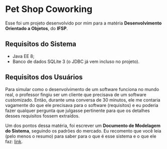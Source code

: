 # Pet Shop Coworking

Esse foi um projeto desenvolvido por mim para a matéria **Desenvolvimento Orientado a Objetos**, do **IFSP**.

## Requisitos do Sistema

 - Java EE 8;
 - Banco de dados SQLite 3 (o JDBC já vem incluso no projeto).

## Requisitos dos Usuários

Para simular como o desenvolvimento de um software funciona no mundo real, o professor fingiu ser um cliente que precisava de um software customizado. Então, durante uma conversa de 30 minutos, ele me contaria vagamente do que ele precisava para o software (requisitos) e eu poderia fazer qualquer pergunta que julgasse pertinente para que os detalhes desses requisitos fossem extraídos.

Um dos pontos dessa matéria, foi escrever um **Documento de Modelagem do Sistema**, seguindo os padrões do mercado. Eu recomento que você leia (pelo menos o resumo) para saber para o que é esse sistema e o que ele faz: [link](https://drive.google.com/file/d/1vga_u1S60bn4BtCV6o52lGcHYcZhrIFr/view?usp=sharing).